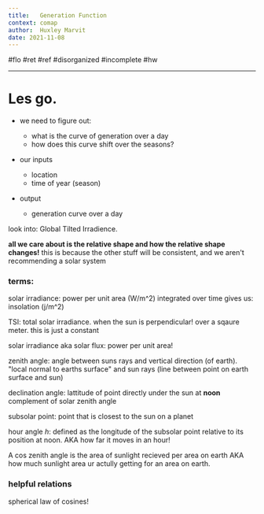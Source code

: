 ```yaml
---
title:   Generation Function
context: comap
author:  Huxley Marvit
date: 2021-11-08
---
```


#flo #ret #ref
#disorganized #incomplete
#hw 

***

# Les go.

- we need to figure out:
	- what is the curve of generation over a day
	- how does this curve shift over the seasons?



- our inputs
	- location
	- time of year (season)

- output
	- generation curve over a day



look into: Global Tilted Irradience.

**all we care about is the relative shape and how the relative shape changes!**
this is because the other stuff will be consistent, and we aren't recommending a solar system

### terms:

solar irradiance: power per unit area (W/m^2)
integrated over time gives us: insolation (j/m^2)

TSI: total solar irradiance. when the sun is perpendicular! over a sqaure meter. this is just a constant

solar irradiance aka solar flux: power per unit area!

zenith angle: angle between suns rays and vertical direction (of earth).
"local normal to earths surface" and sun rays (line between point on earth surface and sun)

declination angle: lattitude of point directly under the sun at **noon**
complement of solar zenith angle

subsolar point: point that is closest to the sun on a planet

hour angle _h_: defined as the longitude of the subsolar point relative to its position at noon. AKA how far it moves in an hour! 

A cos zenith angle is the area of sunlight recieved per area on earth AKA how much sunlight area ur actully getting for an area on earth.


### helpful relations

spherical law of cosines!

